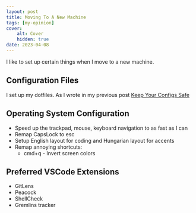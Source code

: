 ```yaml
---
layout: post
title: Moving To A New Machine
tags: [my-opinion]
cover:
    alt: Cover
    hidden: true
date: 2023-04-08
---
```


I like to set up certain things when I move to a new machine.

<!--more-->

## Configuration Files

I set up my dotfiles. As I wrote in my previous post [Keep Your Configs Safe](../../../../2021/03/06/keep-your-configs-safe#dotfiles)

## Operating System Configuration

- Speed up the trackpad, mouse, keyboard navigation to as fast as I can
- Remap CapsLock to esc
- Setup English layout for coding and Hungarian layout for accents
- Remap annoying shortcuts:
  - cmd+q - Invert screen colors

## Preferred VSCode Extensions

- GitLens
- Peacock
- ShellCheck
- Gremlins tracker

